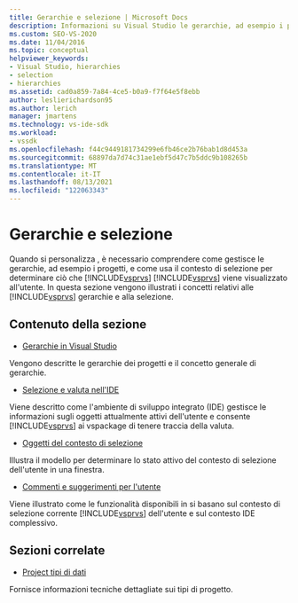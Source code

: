 ```yaml
---
title: Gerarchie e selezione | Microsoft Docs
description: Informazioni su Visual Studio le gerarchie, ad esempio i progetti, e su come usa il contesto di selezione per determinare ciò che viene visualizzato all'utente.
ms.custom: SEO-VS-2020
ms.date: 11/04/2016
ms.topic: conceptual
helpviewer_keywords:
- Visual Studio, hierarchies
- selection
- hierarchies
ms.assetid: cad0a859-7a84-4ce5-b0a9-f7f64e5f8ebb
author: leslierichardson95
ms.author: lerich
manager: jmartens
ms.technology: vs-ide-sdk
ms.workload:
- vssdk
ms.openlocfilehash: f44c9449181734299e6fb46ce2b76bab1d8d453a
ms.sourcegitcommit: 68897da7d74c31ae1ebf5d47c7b5ddc9b108265b
ms.translationtype: MT
ms.contentlocale: it-IT
ms.lasthandoff: 08/13/2021
ms.locfileid: "122063343"
---
```

# <a name="hierarchies-and-selection"></a>Gerarchie e selezione
Quando si personalizza , è necessario comprendere come gestisce le gerarchie, ad esempio i progetti, e come usa il contesto di selezione per determinare ciò che [!INCLUDE[vsprvs](../../code-quality/includes/vsprvs_md.md)] [!INCLUDE[vsprvs](../../code-quality/includes/vsprvs_md.md)] viene visualizzato all'utente. In questa sezione vengono illustrati i concetti relativi alle [!INCLUDE[vsprvs](../../code-quality/includes/vsprvs_md.md)] gerarchie e alla selezione.

## <a name="in-this-section"></a>Contenuto della sezione
- [Gerarchie in Visual Studio](../../extensibility/internals/hierarchies-in-visual-studio.md)

 Vengono descritte le gerarchie dei progetti e il concetto generale di gerarchie.

- [Selezione e valuta nell'IDE](../../extensibility/internals/selection-and-currency-in-the-ide.md)

 Viene descritto come l'ambiente di sviluppo integrato (IDE) gestisce le informazioni sugli oggetti attualmente attivi dell'utente e consente [!INCLUDE[vsprvs](../../code-quality/includes/vsprvs_md.md)] ai vspackage di tenere traccia della valuta.

- [Oggetti del contesto di selezione](../../extensibility/internals/selection-context-objects.md)

 Illustra il modello per determinare lo stato attivo del contesto di selezione dell'utente in una finestra.

- [Commenti e suggerimenti per l'utente](../../extensibility/internals/feedback-to-the-user.md)

 Viene illustrato come le funzionalità disponibili in si basano sul contesto di selezione corrente [!INCLUDE[vsprvs](../../code-quality/includes/vsprvs_md.md)] dell'utente e sul contesto IDE complessivo.

## <a name="related-sections"></a>Sezioni correlate
- [Project tipi di dati](../../extensibility/internals/project-types-architecture.md)

 Fornisce informazioni tecniche dettagliate sui tipi di progetto.
